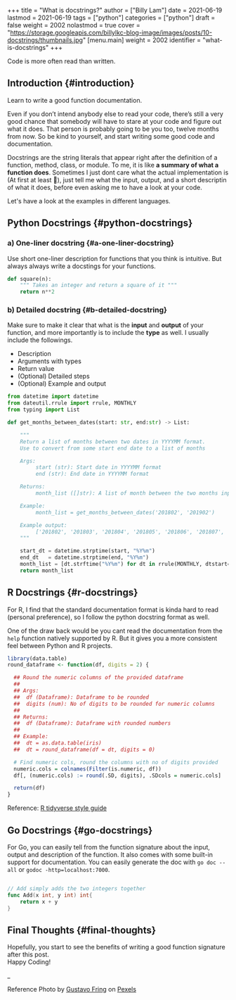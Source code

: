+++
title = "What is docstrings?"
author = ["Billy Lam"]
date = 2021-06-19
lastmod = 2021-06-19
tags = ["python"]
categories = ["python"]
draft = false
weight = 2002
nolastmod = true
cover = "https://storage.googleapis.com/billylkc-blog-image/images/posts/10-docstrings/thumbnails.jpg"
[menu.main]
  weight = 2002
  identifier = "what-is-docstrings"
+++

Code is more often read than written.

<!--more-->


## Introduction {#introduction}

Learn to write a good function documentation.

Even if you don’t intend anybody else to read your code, there’s still a very good chance that somebody will have to stare at your code and figure out what it does. That person is probably going to be you too, twelve months from now. So be kind to yourself, and start writing some good code and documentation.

Docstrings are the string literals that appear right after the definition of a function, method, class, or module. To me, it is like ****a summary of what a function does****. Sometimes I just dont care what the actual implementation is (At first at least 🙂), just tell me what the input, output, and a short descriptin of what it does, before even asking me to have a look at your code.

Let's have a look at the examples in different languages.


## Python Docstrings {#python-docstrings}


### a) One-liner docstring {#a-one-liner-docstring}

Use short one-liner description for functions that you think is intuitive.
But always always write a docstings for your functions.

```python
def square(n):
    """ Takes an integer and return a square of it """
    return n**2
```


### b) Detailed docstring {#b-detailed-docstring}

Make sure to make it clear that what is the ****input**** and ****output**** of your function, and more importantly is to include the ****type**** as well.
I usually include the followings.

-   Description
-   Arguments with types
-   Return value
-   (Optional) Detailed steps
-   (Optional) Example and output

<!--listend-->

```python
from datetime import datetime
from dateutil.rrule import rrule, MONTHLY
from typing import List

def get_months_between_dates(start: str, end:str) -> List:

    """
    Return a list of months between two dates in YYYYMM format.
    Use to convert from some start end date to a list of months

    Args:
	     start (str): Start date in YYYYMM format
	     end (str): End date in YYYYMM format

    Returns:
	     month_list ([]str): A list of month between the two months input (Inclusive)

    Example:
	     month_list = get_months_between_dates('201802', '201902')

    Example output:
	     ['201802', '201803', '201804', '201805', '201806', '201807', '201808', '201809', '201810', '201811', '201812', '201901', '201902']
    """

    start_dt = datetime.strptime(start, "%Y%m")
    end_dt   = datetime.strptime(end, "%Y%m")
    month_list = [dt.strftime("%Y%m") for dt in rrule(MONTHLY, dtstart=start_dt, until=end_dt)]
    return month_list
```


## R Docstrings {#r-docstrings}

For R, I find that the standard documentation format is kinda hard to read (personal preference), so I follow the python docstring format as well.

One of the draw back would be you cant read the documentation from the `help` function natively supported by R. But it gives you a more consistent feel between Python and R projects.

```r
library(data.table)
round_dataframe <- function(df, digits = 2) {

  ## Round the numeric columns of the provided dataframe
  ##
  ## Args:
  ##  df (Dataframe): Dataframe to be rounded
  ##  digits (num): No of digits to be rounded for numeric columns
  ##
  ## Returns:
  ##  df (Dataframe): Dataframe with rounded numbers
  ##
  ## Example:
  ##  dt = as.data.table(iris)
  ##  dt = round_dataframe(df = dt, digits = 0)

  # Find numeric cols, round the columns with no of digits provided
  numeric.cols = colnames(Filter(is.numeric, df))
  df[, (numeric.cols) := round(.SD, digits), .SDcols = numeric.cols]

  return(df)
}
```

Reference: [R tidyverse style guide](https://style.tidyverse.org/%20)


## Go Docstrings {#go-docstrings}

For Go, you can easily tell from the function signature about the input, output and description of the function.
It also comes with some built-in support for documentation. You can easily generate the doc with `go doc --all` or `godoc -http=localhost:7000`.

```go

// Add simply adds the two integers together
func Add(x int, y int) int{
	return x + y
}
```


## Final Thoughts {#final-thoughts}

Hopefully, you start to see the benefits of writing a good function signature after this post. <br />
Happy Coding!

\_

Reference Photo by [Gustavo Fring](<https://www.pexels.com/@gustavo-fring?utm%5Fcontent=attributionCopyText&utm%5Fmedium=referral&utm%5Fsource=pexels>) on [Pexels](<https://www.pexels.com/photo/clever-little-student-writing-in-notebook-while-studying-at-home-3874375/?utm%5Fcontent=attributionCopyText&utm%5Fmedium=referral&utm%5Fsource=pexels>)
